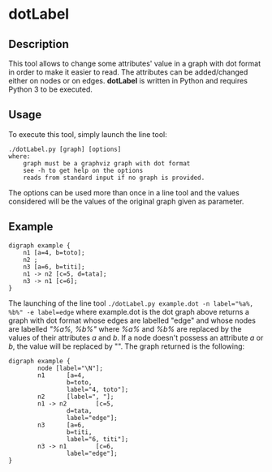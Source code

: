 dotLabel
=======

Description
-----------

This tool allows to change some attributes' value in
a graph with dot format in order to make it easier to read. The attributes can be added/changed either on nodes or on edges. **dotLabel** is
written in Python and requires Python 3 to be executed.

Usage
-----
To execute this tool, simply launch the line tool:

    ./dotLabel.py [graph] [options]
    where:
        graph must be a graphviz graph with dot format
        see -h to get help on the options
        reads from standard input if no graph is provided.

The options can be used more than once in a line tool and the values considered will be the values of the
original graph given as parameter.

Example
-------

    digraph example {
        n1 [a=4, b=toto];
        n2 ;
        n3 [a=6, b=titi];
        n1 -> n2 [c=5, d=tata];
        n3 -> n1 [c=6];
    }

The launching of the line tool `./dotLabel.py example.dot -n label="%a%, %b%" -e label=edge` where example.dot is the dot graph above returns a graph with dot format whose edges are labelled "edge" and whose
nodes are labelled *"%a%, %b%"* where *%a%* and *%b%* are replaced by the values of their attributes
*a* and *b*. If a node doesn't possess an attribute *a* or *b*, the value will be replaced by "". The graph returned is the following:

    digraph example {
            node [label="\N"];
            n1      [a=4,
                    b=toto,
                    label="4, toto"];
            n2      [label=", "];
            n1 -> n2        [c=5,
                    d=tata,
                    label="edge"];
            n3      [a=6,
                    b=titi,
                    label="6, titi"];
            n3 -> n1        [c=6,
                    label="edge"];
    }
